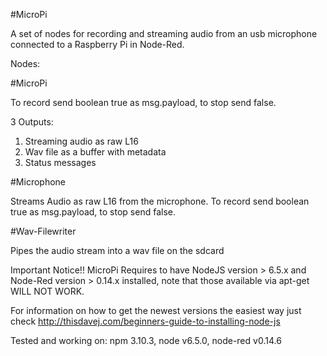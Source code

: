 #MicroPi

A set of nodes for recording and streaming audio from an usb microphone connected to a Raspberry Pi in Node-Red.


Nodes:

#MicroPi

To record send boolean true as msg.payload, to stop send false.

3 Outputs:

1. Streaming audio as raw L16
2. Wav file as a buffer with metadata
3. Status messages

#Microphone

Streams Audio as raw L16 from the microphone. To record send boolean true as msg.payload, to stop send false.


#Wav-Filewriter

Pipes the audio stream into a wav file on the sdcard
    

Important Notice!! MicroPi Requires to have NodeJS version > 6.5.x and Node-Red version > 0.14.x installed, note that those available via apt-get WILL NOT WORK.

For information on how to get the newest versions the easiest way just check http://thisdavej.com/beginners-guide-to-installing-node-js
 
Tested and working on: npm 3.10.3, node v6.5.0, node-red v0.14.6

